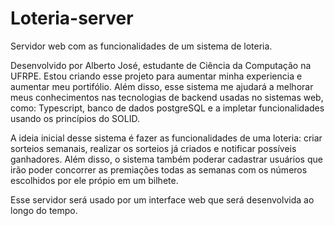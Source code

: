 # Loteria-server

Servidor web com as funcionalidades de um sistema de loteria.

Desenvolvido por Alberto José, estudante de Ciência da Computação na UFRPE. Estou criando esse projeto para aumentar minha experiencia e aumentar meu portifólio. Além disso, esse sistema me ajudará a melhorar meus conhecimentos nas tecnologias de backend usadas no sistemas web, como: Typescript, banco de dados postgreSQL e a impletar funcionalidades usando os princípios do SOLID.

A ideia inicial desse sistema é fazer as funcionalidades de uma loteria: criar sorteios semanais, realizar os sorteios já criados e notificar possíveis ganhadores. Além disso, o sistema também poderar cadastrar usuários que irão poder concorrer as premiações todas as semanas com os números escolhidos por ele própio em um bilhete.

Esse servidor será usado por um interface web que será desenvolvida ao longo do tempo.
